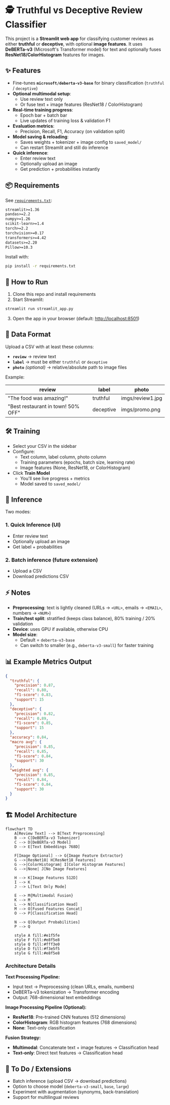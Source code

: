 # 🕵️ Truthful vs Deceptive Review Classifier

This project is a **Streamlit web app** for classifying customer reviews as either **truthful** or **deceptive**, with optional **image features**. It uses **DeBERTa-v3** (Microsoft's Transformer model) for text and optionally fuses **ResNet18/ColorHistogram** features for images.

## ✨ Features

- Fine-tunes **`microsoft/deberta-v3-base`** for binary classification (`truthful` / `deceptive`)
- **Optional multimodal setup**:
  - Use review text only
  - Or fuse text + image features (ResNet18 / ColorHistogram)
- **Real-time training progress**:
  - Epoch bar + batch bar
  - Live updates of training loss & validation F1
- **Evaluation metrics**:
  - Precision, Recall, F1, Accuracy (on validation split)
- **Model saving & reloading**:
  - Saves weights + tokenizer + image config to `saved_model/`
  - Can restart Streamlit and still do inference
- **Quick inference**:
  - Enter review text
  - Optionally upload an image
  - Get prediction + probabilities instantly

## 📦 Requirements

See [`requirements.txt`](requirements.txt):

```txt
streamlit>=1.36
pandas>=2.2
numpy>=1.26
scikit-learn>=1.4
torch>=2.2
torchvision>=0.17
transformers>=4.42
datasets>=2.20
Pillow>=10.3
```

Install with:

```bash
pip install -r requirements.txt
```

## 🚀 How to Run

1. Clone this repo and install requirements
2. Start Streamlit:

```bash
streamlit run streamlit_app.py
```

3. Open the app in your browser (default: [http://localhost:8501](http://localhost:8501))

## 📂 Data Format

Upload a CSV with at least these columns:

- **`review`** → review text
- **`label`** → must be either `truthful` or `deceptive`
- **`photo`** *(optional)* → relative/absolute path to image files

Example:

| review                               | label     | photo            |
|------------------------------------|-----------|------------------|
| "The food was amazing!"            | truthful  | imgs/review1.jpg |
| "Best restaurant in town! 50% OFF" | deceptive | imgs/promo.png   |

## 🛠️ Training

- Select your CSV in the sidebar
- Configure:
  - Text column, label column, photo column
  - Training parameters (epochs, batch size, learning rate)
  - Image features (None, ResNet18, or ColorHistogram)
- Click **Train Model**
  - You'll see live progress + metrics
  - Model saved to `saved_model/`

## 🔮 Inference

Two modes:

### 1. Quick Inference (UI)
- Enter review text
- Optionally upload an image
- Get label + probabilities

### 2. Batch inference (future extension)
- Upload a CSV
- Download predictions CSV

## ⚡ Notes

- **Preprocessing**: text is lightly cleaned (URLs → `<URL>`, emails → `<EMAIL>`, numbers → `<NUM>`)
- **Train/test split**: stratified (keeps class balance), 80% training / 20% validation
- **Device**: uses GPU if available, otherwise CPU
- **Model size**:
  - Default = `deberta-v3-base`
  - Can switch to smaller (e.g., `deberta-v3-small`) for faster training

## 📊 Example Metrics Output

```json
{
  "truthful": {
    "precision": 0.87,
    "recall": 0.80,
    "f1-score": 0.83,
    "support": 15
  },
  "deceptive": {
    "precision": 0.82,
    "recall": 0.89,
    "f1-score": 0.85,
    "support": 15
  },
  "accuracy": 0.84,
  "macro avg": {
    "precision": 0.85,
    "recall": 0.85,
    "f1-score": 0.84,
    "support": 30
  },
  "weighted avg": {
    "precision": 0.85,
    "recall": 0.84,
    "f1-score": 0.84,
    "support": 30
  }
}
```

## 🏗️ Model Architecture

```mermaid
flowchart TD
    A[Review Text] --> B[Text Preprocessing]
    B --> C[DeBERTa-v3 Tokenizer]
    C --> D[DeBERTa-v3 Model]
    D --> E[Text Embeddings 768D]
    
    F[Image Optional] --> G{Image Feature Extractor}
    G -->|ResNet18| H[ResNet18 Features]
    G -->|ColorHistogram| I[Color Histogram Features]
    G -->|None| J[No Image Features]
    
    H --> K[Image Features 512D]
    I --> K
    J --> L[Text Only Mode]
    
    E --> M{Multimodal Fusion}
    K --> M
    L --> N[Classification Head]
    M --> O[Fused Features Concat]
    O --> P[Classification Head]
    
    N --> Q[Output Probabilities]
    P --> Q
    
    style A fill:#e1f5fe
    style F fill:#e8f5e8
    style Q fill:#fff3e0
    style D fill:#f3e5f5
    style G fill:#e8f5e8
```

### Architecture Details

**Text Processing Pipeline:**
- Input text → Preprocessing (clean URLs, emails, numbers)
- DeBERTa-v3 tokenization → Transformer encoding
- Output: 768-dimensional text embeddings

**Image Processing Pipeline (Optional):**
- **ResNet18**: Pre-trained CNN features (512 dimensions)
- **ColorHistogram**: RGB histogram features (768 dimensions)
- **None**: Text-only classification

**Fusion Strategy:**
- **Multimodal**: Concatenate text + image features → Classification head
- **Text-only**: Direct text features → Classification head

## 📌 To Do / Extensions

- Batch inference (upload CSV → download predictions)
- Option to choose model (`deberta-v3-small`, `base`, `large`)
- Experiment with augmentation (synonyms, back-translation)
- Support for multilingual reviews
